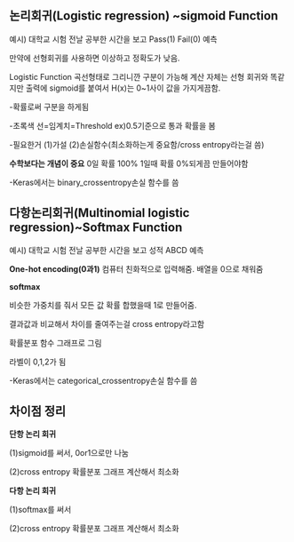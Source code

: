 ## 논리회귀(Logistic regression) ~sigmoid Function

예시) 대학교 시험 전날 공부한 시간을 보고 Pass(1) Fail(0) 예측

만약에 선형회귀를 사용하면 이상하고 정확도가 낮음.

Logistic Function 곡선형태로 그리니깐 구분이 가능해 계산 자체는 선형 회귀와 똑같지만 출력에 sigmoid를 붙여서 H(x)는 0~1사이 값을 가지게끔함. 

-확률로써 구분을 하게됨

-초록색 선=임계치=Threshold ex)0.5기준으로 통과 확률을 봄 

-필요한거 (1)가설 (2)손실함수(최소화하는게 중요함/cross entropy라는걸 씀)

**수학보다는 개념이 중요**
0일 확률 100% 1일때 확률 0%되게끔 만들어야함

-Keras에서는 binary_crossentropy손실 함수를 씀 

## 다항논리회귀(Multinomial logistic regression)~Softmax Function

예시) 대학교 시험 전날 공부한 시간을 보고 성적 ABCD 예측

**One-hot encoding(0과1)**
컴퓨터 친화적으로 입력해줌. 배열을 0으로 채워줌 

**softmax**

비슷한 가중치를 줘서 모든 값 확률 합했을때 1로 만들어줌.

결과값과 비교해서 차이를 줄여주는걸 cross entropy라고함 

확률분포 함수 그래프로 그림 

라벨이 0,1,2가 됨 

-Keras에서는 categorical_crossentropy손실 함수를 씀 

## 차이점 정리 

**단항 논리 회귀**

(1)sigmoid를 써서, 0or1으로만 나눔

(2)cross entropy 확률분포 그래프 계산해서 최소화 

**다항 논리 회귀**

(1)softmax를 써서

(2)cross entropy 확률분포 그래프 계산해서 최소화 
